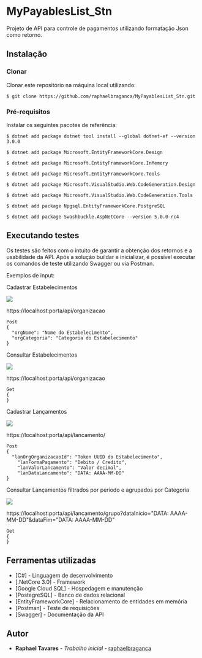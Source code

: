 # MyPayablesList_Stn

Projeto de API para controle de pagamentos utilizando formatação Json como retorno.

## Instalação

### Clonar

Clonar este repositório na máquina local utilizando:
```
$ git clone https://github.com/raphaelbraganca/MyPayablesList_Stn.git
```

### Pré-requisitos

Instalar os seguintes pacotes de referência:

```
$ dotnet add package dotnet tool install --global dotnet-ef --version 3.0.0

$ dotnet add package Microsoft.EntityFrameworkCore.Design

$ dotnet add package Microsoft.EntityFrameworkCore.InMemory

$ dotnet add package Microsoft.EntityFrameworkCore.Tools

$ dotnet add package Microsoft.VisualStudio.Web.CodeGeneration.Design

$ dotnet add package Microsoft.VisualStudio.Web.CodeGeneration.Tools

$ dotnet add package Npgsql.EntityFrameworkCore.PostgreSQL

$ dotnet add package Swashbuckle.AspNetCore --version 5.0.0-rc4

```

## Executando testes

Os testes são feitos com o intuito de garantir a obtenção dos retornos e a usabilidade da API.
Após a solução buildar e inicializar, é possível executar os comandos de teste utilizando Swagger ou via Postman.

Exemplos de input:

  Cadastrar Estabelecimentos

<img src="https://i.imgur.com/gDv1kwx.png">

https://localhost:porta/api/organizacao
```
Post
{
  "orgNome": "Nome do Estabelecimento",
  "orgCategoria": "Categoria do Estabelecimento"
}
```

  Consultar Estabelecimentos

<img src="https://i.imgur.com/fW3UxS8.png">

https://localhost:porta/api/organizacao
```
Get
{
}
```

  Cadastrar Lançamentos

<img src="https://i.imgur.com/ZAAKS3J.png">

https://localhost:porta/api/lancamento/
```
Post
{
  "lanOrgOrganizacaoId": "Token UUID do Estabelecimento",
	"lanFormaPagamento": "Debito / Credito",
	"lanValorLancamento": "Valor decimal",
	"lanDataLancamento": "DATA: AAAA-MM-DD"
}
```

  Consultar Lançamentos filtrados por período e agrupados por Categoria

<img src="https://i.imgur.com/UYeUCzZ.png">

https://localhost:porta/api/lancamento/grupo?dataInicio="DATA: AAAA-MM-DD"&dataFim="DATA: AAAA-MM-DD"
```
Get
{
}
```

## Ferramentas utilizadas

* [C#] - Linguagem de desenvolvimento
* [.NetCore 3.0] - Framework
* [Google Cloud SQL] - Hospedagem e manutenção
* [PostegreSQL] - Banco de dados relacional
* [EntityFrameworkCore] - Relacionamento de entidades em memória
* [Postman] - Teste de requisições
* [Swagger] - Documentação da API

## Autor

* **Raphael Tavares** - *Trabalho inicial* - [raphaelbraganca](https://github.com/raphaelbraganca/)

